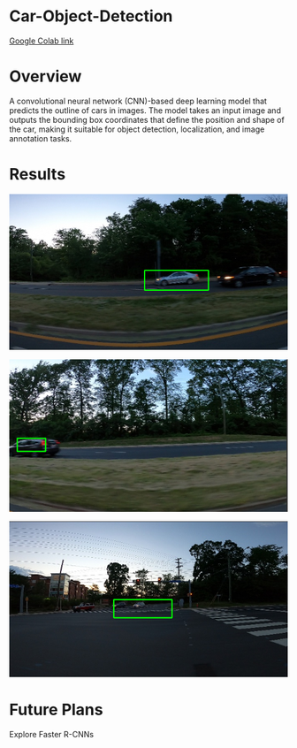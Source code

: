 # Car-Object-Detection

[Google Colab link](https://colab.research.google.com/drive/1EB2wcz4Y8yADF_ZFhV4Kkcx1VHEcFPmw?usp=sharing)

# Overview

A convolutional neural network (CNN)-based deep learning model that predicts the outline of cars in images. The model takes an input image and outputs the bounding box coordinates that define the position and shape of the car, making it suitable for object detection, localization, and image annotation tasks.

# Results

![Image 1](https://github.com/ryanalumkal/Car-Object-Detection/blob/main/Screenshot%202025-07-20%20210415.png)

![Image 2](https://github.com/ryanalumkal/Car-Object-Detection/blob/main/Screenshot%202025-07-22%20132850.png)

![Image 3](https://github.com/ryanalumkal/Car-Object-Detection/blob/main/Screenshot%202025-07-22%20132901.png)

# Future Plans

Explore Faster R-CNNs
